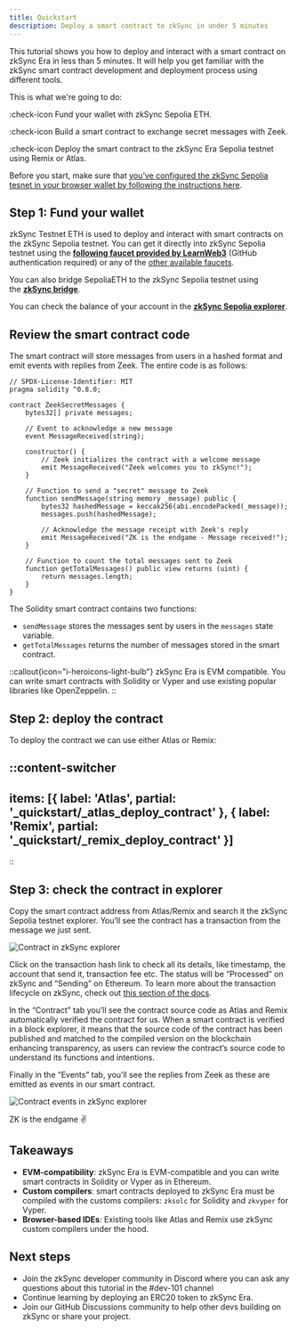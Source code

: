 ```yaml
---
title: Quickstart
description: Deploy a smart contract to zkSync in under 5 minutes
---
```


This tutorial shows you how to deploy and interact with a smart contract on zkSync Era in less than 5 minutes. It will help you get familiar with the zkSync smart contract development and deployment process using different tools.

This is what we're going to do:

:check-icon Fund your wallet with zkSync Sepolia ETH.

:check-icon Build a smart contract to exchange secret messages with Zeek.

:check-icon Deploy the smart contract to the zkSync Era Sepolia testnet using Remix or Atlas.

Before you start, make sure that [you’ve configured the zkSync Sepolia tesnet in your browser wallet by following the instructions here](./2.connect-zksync.md).

## Step 1: Fund your wallet

zkSync Testnet ETH is used to deploy and interact with smart contracts on the zkSync Sepolia testnet. You can get it  directly into zkSync Sepolia testnet using the **[following faucet provided by LearnWeb3](https://learnweb3.io/faucets/zksync_sepolia/)** (GitHub authentication required) or any of the [other available faucets](#).

You can also bridge SepoliaETH to the zkSync Sepolia testnet using the **[zkSync bridge](https://portal.zksync.io/bridge/?network=sepolia)**.

You can check the balance of your account in the **[zkSync Sepolia explorer](https://sepolia.explorer.zksync.io/)**.

## Review the smart contract code

The smart contract will store messages from users in a hashed format and emit events with replies from Zeek. The entire code is as follows:

```solidity
// SPDX-License-Identifier: MIT
pragma solidity ^0.8.0;

contract ZeekSecretMessages {
    bytes32[] private messages;

    // Event to acknowledge a new message
    event MessageReceived(string);

    constructor() {
        // Zeek initializes the contract with a welcome message
        emit MessageReceived("Zeek welcomes you to zkSync!");
    }

    // Function to send a "secret" message to Zeek
    function sendMessage(string memory _message) public {
        bytes32 hashedMessage = keccak256(abi.encodePacked(_message));
        messages.push(hashedMessage);

        // Acknowledge the message receipt with Zeek's reply
        emit MessageReceived("ZK is the endgame - Message received!");
    }

    // Function to count the total messages sent to Zeek
    function getTotalMessages() public view returns (uint) {
        return messages.length;
    }
}
```

The Solidity smart contract contains two functions:

- `sendMessage` stores the messages sent by users in the `messages` state variable.
- `getTotalMessages` returns the number of messages stored in the smart contract.

::callout{icon="i-heroicons-light-bulb"}
zkSync Era is EVM compatible. You can write smart contracts with Solidity or Vyper and use existing popular libraries like OpenZeppelin.
::

## Step 2: deploy the contract

To deploy the contract we can use either Atlas or Remix:

::content-switcher
---
items: [{
  label: 'Atlas',
  partial: '_quickstart/_atlas_deploy_contract'
}, {
  label: 'Remix',
  partial: '_quickstart/_remix_deploy_contract'
}]
---
::

## Step 3: check the contract in explorer

Copy the smart contract address from Atlas/Remix and search it the zkSync Sepolia testnet explorer. You’ll see the contract has a transaction from the message we just sent.

![Contract in zkSync explorer](/images/101-quickstart/101-contract-deployed.png)

Click on the transaction hash link to check all its details, like timestamp, the account that send it, transaction fee etc. The status will be “Processed” on zkSync and “Sending” on Ethereum. To learn more about the transaction lifecycle on zkSync, check out [this section of the docs]().

In the “Contract” tab you’ll see the contract source code as Atlas and Remix automatically verified the contract for us. When a smart contract is verified in a block explorer, it means that the source code of the contract has been published and matched to the compiled version on the blockchain enhancing transparency, as users can review the contract’s source code to understand its functions and intentions.

Finally in the “Events” tab, you’ll see the replies from Zeek as these are emitted as events in our smart contract.

![Contract events in zkSync explorer](/images/101-quickstart/101-contract-events.png)

ZK is the endgame ✌️

## Takeaways

- **EVM-compatibility**: zkSync Era is EVM-compatible and you can write smart contracts in Solidity or Vyper as in Ethereum.
- **Custom compilers**: smart contracts deployed to zkSync Era must be compiled with the customs compilers: `zksolc` for Solidity and `zkvyper` for Vyper.
- **Browser-based IDEs**: Existing tools like Atlas and Remix use zkSync custom compilers under the hood.

## Next steps

- Join the zkSync developer community in Discord where you can ask any questions about this tutorial in the #dev-101 channel
- Continue learning by deploying an ERC20 token to zkSync Era.
- Join our GitHub Discussions community to help other devs building on zkSync or share your project.
